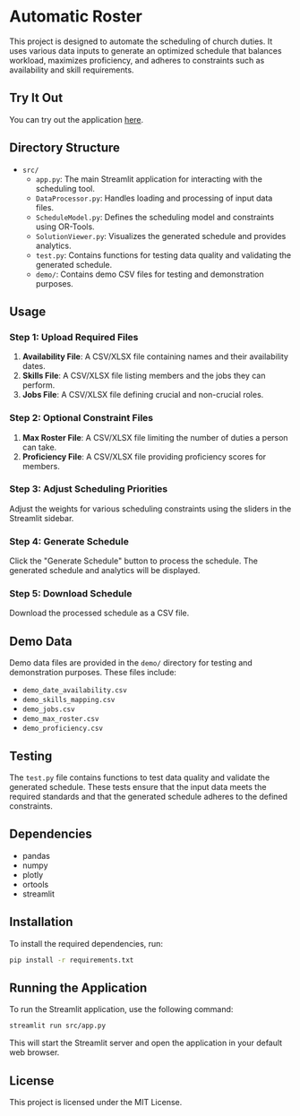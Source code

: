 # Automatic Roster

This project is designed to automate the scheduling of church duties. It uses various data inputs to generate an optimized schedule that balances workload, maximizes proficiency, and adheres to constraints such as availability and skill requirements.

## Try It Out

You can try out the application [here](https://auto-roster.streamlit.app/).

## Directory Structure

- `src/`
  - `app.py`: The main Streamlit application for interacting with the scheduling tool.
  - `DataProcessor.py`: Handles loading and processing of input data files.
  - `ScheduleModel.py`: Defines the scheduling model and constraints using OR-Tools.
  - `SolutionViewer.py`: Visualizes the generated schedule and provides analytics.
  - `test.py`: Contains functions for testing data quality and validating the generated schedule.
  - `demo/`: Contains demo CSV files for testing and demonstration purposes.

## Usage

### Step 1: Upload Required Files

1. **Availability File**: A CSV/XLSX file containing names and their availability dates.
2. **Skills File**: A CSV/XLSX file listing members and the jobs they can perform.
3. **Jobs File**: A CSV/XLSX file defining crucial and non-crucial roles.

### Step 2: Optional Constraint Files

1. **Max Roster File**: A CSV/XLSX file limiting the number of duties a person can take.
2. **Proficiency File**: A CSV/XLSX file providing proficiency scores for members.

### Step 3: Adjust Scheduling Priorities

Adjust the weights for various scheduling constraints using the sliders in the Streamlit sidebar.

### Step 4: Generate Schedule

Click the "Generate Schedule" button to process the schedule. The generated schedule and analytics will be displayed.

### Step 5: Download Schedule

Download the processed schedule as a CSV file.

## Demo Data

Demo data files are provided in the `demo/` directory for testing and demonstration purposes. These files include:

- `demo_date_availability.csv`
- `demo_skills_mapping.csv`
- `demo_jobs.csv`
- `demo_max_roster.csv`
- `demo_proficiency.csv`

## Testing

The `test.py` file contains functions to test data quality and validate the generated schedule. These tests ensure that the input data meets the required standards and that the generated schedule adheres to the defined constraints.

## Dependencies

- pandas
- numpy
- plotly
- ortools
- streamlit

## Installation

To install the required dependencies, run:

```bash
pip install -r requirements.txt
```

## Running the Application

To run the Streamlit application, use the following command:

```bash
streamlit run src/app.py
```

This will start the Streamlit server and open the application in your default web browser.

## License

This project is licensed under the MIT License.
